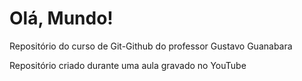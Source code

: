 # Olá, Mundo!
Repositório do curso de Git-Github do professor Gustavo Guanabara

Repositório criado durante uma aula gravado no YouTube
